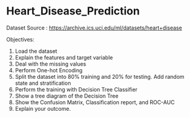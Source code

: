 # Heart_Disease_Prediction

Dataset Source : https://archive.ics.uci.edu/ml/datasets/heart+disease

Objectives: 
1. Load the dataset
2. Explain the features and target variable
3. Deal with the missing values
4. Perform One-hot Encoding
5. Split the dataset into 80% training and 20% for testing. Add random state and stratification
6. Perform the training with Decision Tree Classifier
7. Show a tree diagram of the Decision Tree
8. Show the Confusion Matrix, Classification report, and ROC-AUC
9. Explain your outcome.

